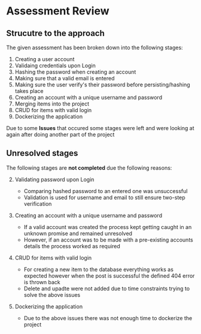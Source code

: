 # Assessment Review

## Strucutre to the approach

The given assessment has been broken down into the following stages: 
  
  1) Creating a user account
  2) Validaing credentials upon Login
  3) Hashing the password when creating an account
  4) Making sure that a valid email is entered
  5) Making sure the user verify's their password before persisting/hashing takes place
  6) Creating an account with a unique username and password
  7) Merging items into the project
  8) CRUD for items with valid login
  9) Dockerizing the application
  
  Due to some **Issues** that occured some stages were left and were looking at again after doing another part of the project
  
  ## Unresolved stages
  
  The following stages are **not completed** due the following reasons: 
  
  2) Validating password upon Login
      - Comparing hashed password to an entered one was unsuccessful
      - Validation is used for username and email to still ensure two-step verification   
  6) Creating an account with a unique username and password
      - If a valid account was created the process kept getting caught in an unknown promise and remained unresolved
      - However, if an account was to be made with a pre-existing accounts details the process worked as required
      
  8) CRUD for items with valid login
      - For creating a new item to the database everything works as expected however when the post is successful the defined 404 error is thrown back
      - Delete and upadte were not added due to time constraints trying to solve the above issues
  9) Dockerizing the application
      - Due to the above issues there was not enough time to dockerize the project
  
